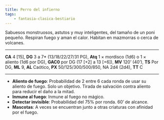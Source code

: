 ```yaml
---
title: Perro del infierno
tags:
    - fantasia-clasica-bestiario
---
```

Sabuesos monstruosos, astutos y muy inteligentes, del tamaño de un poni pequeño. Respiran fuego y aman el calor. Habitan en mazmorras o cerca de volcanes.
___
**CA** 4 [15], **DG** 3 a 7\* (13/18/22/27/31 PG), **Atq** 1 × mordisco (1d6) o 1 × aliento (1d6 por DG), **GAC0** por DG (17 [+2] a 13 [+6]), **MV** 120’ (40’), **TS** Por DG, **ML** 9, **AL** Caótico, **PX** 50/125/300/500/850, NA 2d4 (2d4), **TT** C
___
- **Aliento de fuego**: Probabilidad de 2 entre 6 cada ronda de usar su aliento de fuego. Solo un objetivo. Tirada de salvación contra aliento para reducir el daño a la mitad.
- **Inmune al fuego**: Inmune al fuego no mágico.
- **Detectar invisible**: Probabilidad del 75% por ronda. 60’ de alcance.
- **Mascotas**: A veces se encuentran junto a otras criaturas con afinidad por el fuego.
